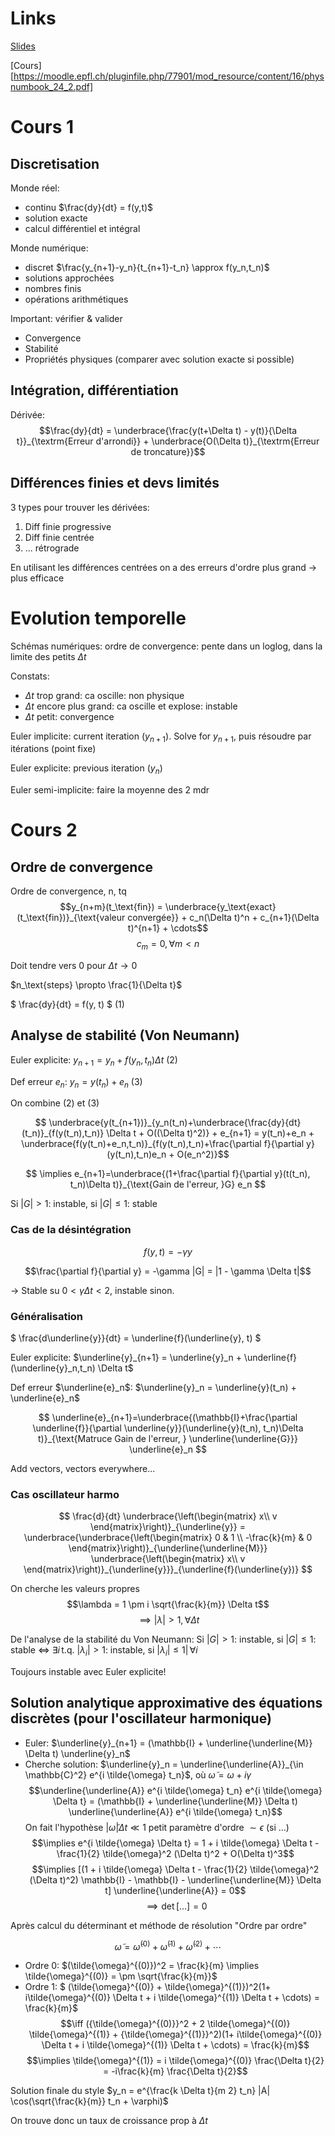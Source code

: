 # Links

[Slides](https://moodle.epfl.ch/pluginfile.php/77921/mod_resource/content/266/Presentations/PhysNum24Week01Intro.pdf)

[Cours][https://moodle.epfl.ch/pluginfile.php/77901/mod_resource/content/16/physnumbook_24_2.pdf]

# Cours 1

## Discretisation

Monde réel:
- continu $\frac{dy}{dt} = f(y,t)$
- solution exacte
- calcul différentiel et intégral

Monde numérique:
- discret $\frac{y_{n+1}-y_n}{t_{n+1}-t_n} \approx f(y_n,t_n)$
- solutions approchées
- nombres finis
- opérations arithmétiques

Important: vérifier & valider
- Convergence
- Stabilité
- Propriétés physiques (comparer avec solution exacte si possible)

## Intégration, différentiation

Dérivée: $$\frac{dy}{dt} = \underbrace{\frac{y(t+\Delta t) - y(t)}{\Delta t}}_{\textrm{Erreur d'arrondi}} + \underbrace{O(\Delta t)}_{\textrm{Erreur de troncature}}$$

## Différences finies et devs limités

3 types pour trouver les dérivées:
1. Diff finie progressive
2. Diff finie centrée
3. ... rétrograde

En utilisant les différences centrées on a des erreurs d'ordre plus grand -> plus efficace

# Evolution temporelle

Schémas numériques: ordre de convergence: pente dans un loglog, dans la limite des petits $\Delta t$

Constats:
- $\Delta t$ trop grand: ca oscille: non physique
- $\Delta t$ encore plus grand: ca oscille et explose: instable
- $\Delta t$ petit: convergence

Euler implicite: current iteration ($y_{n+1}$). Solve for $y_{n+1}$, puis résoudre par itérations (point fixe) 

Euler explicite: previous iteration ($y_n$)

Euler semi-implicite: faire la moyenne des 2 mdr

# Cours 2

## Ordre de convergence

Ordre de convergence, n, tq
$$y_{n+m}(t_\text{fin}) = \underbrace{y_\text{exact}(t_\text{fin})}_{\text{valeur convergée}} + c_n(\Delta t)^n + c_{n+1}(\Delta t)^{n+1} + \cdots$$
$$c_m = 0, \, \forall m < n$$

Doit tendre vers 0 pour $\Delta t \rightarrow 0$

$n_\text{steps} \propto \frac{1}{\Delta t}$

$ \frac{dy}{dt} = f(y, t) $ (1)

## Analyse de stabilité (Von Neumann)

Euler explicite: $y_{n+1} = y_n + f(y_n,t_n) \Delta t$ (2)

Def erreur $e_n$:  $y_n = y(t_n) + e_n$ (3)

On combine (2) et (3)

$$ \underbrace{y(t_{n+1})}_{y_n(t_n)+\underbrace{\frac{dy}{dt}(t_n)}_{f(y(t_n),t_n)} \Delta t + O((\Delta t)^2)} + e_{n+1} = y(t_n)+e_n + \underbrace{f(y(t_n)+e_n,t_n)}_{f(y(t_n),t_n)+\frac{\partial f}{\partial y}(y(t_n),t_n)e_n + O(e_n^2)}$$

$$ \implies e_{n+1}=\underbrace{(1+\frac{\partial f}{\partial y}(t(t_n), t_n)\Delta t)}_{\text{Gain de l'erreur, }G} e_n $$

Si $|G| > 1$: instable, si $|G|\le 1$: stable

### Cas de la désintégration

$$f(y,t)=-\gamma y$$

$$\frac{\partial f}{\partial y} = -\gamma |G| = |1 - \gamma \Delta t|$$

$\rightarrow$ Stable su $0 < \gamma \Delta t < 2$, instable sinon.

### Généralisation

$ \frac{d\underline{y}}{dt} = \underline{f}(\underline{y}, t) $

Euler explicite: $\underline{y}_{n+1} = \underline{y}_n + \underline{f}(\underline{y}_n,t_n) \Delta t$

Def erreur $\underline{e}_n$:  $\underline{y}_n = \underline{y}(t_n) + \underline{e}_n$

$$ \underline{e}_{n+1}=\underbrace{(\mathbb{I}+\frac{\partial \underline{f}}{\partial \underline{y}}(\underline{y}(t_n), t_n)\Delta t)}_{\text{Matruce Gain de l'erreur, } \underline{\underline{G}}} \underline{e}_n $$

Add vectors, vectors everywhere...

### Cas oscillateur harmo

$$ \frac{d}{dt} \underbrace{\left(\begin{matrix} x\\ v \end{matrix}\right)}_{\underline{y}} = 
\underbrace{\underbrace{\left(\begin{matrix} 0 & 1 \\ -\frac{k}{m} & 0 \end{matrix}\right)}_{\underline{\underline{M}}}
\underbrace{\left(\begin{matrix} x\\ v \end{matrix}\right)}_{\underline{y}}}_{\underline{f}(\underline{y})} $$

On cherche les valeurs propres
$$\lambda = 1 \pm i \sqrt{\frac{k}{m}} \Delta t$$
$$\implies |\lambda| > 1, \, \forall \Delta t$$

De l'analyse de la stabilité du Von Neumann:
Si $|G| > 1$: instable, si $|G|\le 1$: stable $\iff$ $\exists i \, \text{t.q. } |\lambda_i| > 1$: instable, si $|\lambda_i| \le 1| \,\forall i$

Toujours instable avec Euler explicite!

## Solution analytique approximative des équations discrètes (pour l'oscillateur harmonique)

- Euler: $\underline{y}_{n+1} = (\mathbb{I} + \underline{\underline{M}} \Delta t) \underline{y}_n$
- Cherche solution: $\underline{y}_n = \underline{\underline{A}}_{\in \mathbb{C}^2} e^{i \tilde{\omega} t_n}$, où $\tilde{\omega} = \omega + i\gamma$ $$\underline{\underline{A}} e^{i \tilde{\omega} t_n} e^{i \tilde{\omega} \Delta t} = (\mathbb{I} + \underline{\underline{M}} \Delta t) \underline{\underline{A}} e^{i \tilde{\omega} t_n}$$
On fait l'hypothèse $|\tilde{\omega}| \Delta t \ll 1$ petit paramètre d'ordre $\sim \epsilon$ (si ...) $$\implies e^{i \tilde{\omega} \Delta t} = 1 + i \tilde{\omega} \Delta t - \frac{1}{2} \tilde{\omega}^2 (\Delta t)^2 + O(\Delta t)^3$$ $$\implies [(1 + i \tilde{\omega} \Delta t - \frac{1}{2} \tilde{\omega}^2 (\Delta t)^2) \mathbb{I} - \mathbb{I} - \underline{\underline{M}} \Delta t] \underline{\underline{A}} = 0$$ $$ \implies \det[\dots] = 0$$

Après calcul du déterminant et méthode de résolution "Ordre par ordre"

$$ \tilde{\omega} = \tilde{\omega}^{(0)} + \tilde{\omega}^{(1)} + \tilde{\omega}^{(2)} + \cdots$$
- Ordre 0: $(\tilde{\omega}^{(0)})^2 = \frac{k}{m} \implies \tilde{\omega}^{(0)} = \pm \sqrt{\frac{k}{m}}$
- Ordre 1: $ (\tilde{\omega}^{(0)} + \tilde{\omega}^{(1)})^2(1+ i\tilde{\omega}^{(0)} \Delta t + i \tilde{\omega}^{(1)} \Delta t + \cdots) = \frac{k}{m}$ $$\iff ({\tilde{\omega}^{(0)}}^2 + 2 \tilde{\omega}^{(0)} \tilde{\omega}^{(1)} + {\tilde{\omega}^{(1)}}^2)(1+ i\tilde{\omega}^{(0)} \Delta t + i \tilde{\omega}^{(1)} \Delta t + \cdots) = \frac{k}{m}$$ $$\implies \tilde{\omega}^{(1)} = i \tilde{\omega}^{(0)} \frac{\Delta t}{2} = -i\frac{k}{m} \frac{\Delta t}{2}$$

Solution finale du style $y_n = e^{\frac{k \Delta t}{m 2} t_n} |A| \cos(\sqrt{\frac{k}{m}} t_n + \varphi)$

On trouve donc un taux de croissance prop à $\Delta t$